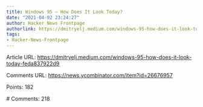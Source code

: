 ```yaml
---
title: Windows 95 – How Does It Look Today?
date: "2021-04-02 23:24:27"
author: Hacker News Frontpage
authorlink: https://dmitryelj.medium.com/windows-95-how-does-it-look-today-feda837922d9
tags:
- Hacker-News-Frontpage
---
```


<p>Article URL: <a href="https://dmitryelj.medium.com/windows-95-how-does-it-look-today-feda837922d9">https://dmitryelj.medium.com/windows-95-how-does-it-look-today-feda837922d9</a></p>
<p>Comments URL: <a href="https://news.ycombinator.com/item?id=26676957">https://news.ycombinator.com/item?id=26676957</a></p>
<p>Points: 182</p>
<p># Comments: 218</p>
